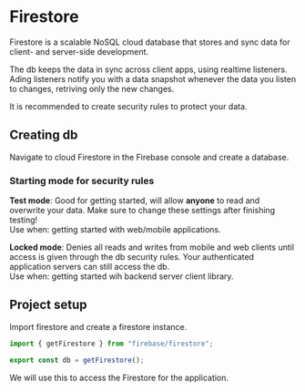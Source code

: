 # Firestore

Firestore is a scalable NoSQL cloud database that stores and sync data for client- and server-side development.

The db keeps the data in sync across client apps, using realtime listeners. Ading listeners notify you with a data snapshot whenever the data you listen to changes, retriving only the new changes.

It is recommended to create security rules to protect your data.

## Creating db

Navigate to cloud Firestore in the Firebase console and create a database.


### Starting mode for security rules

**Test mode**: Good for getting started, will allow **anyone** to read and overwrite your data. Make sure to change these settings after finishing testing!\
Use when: getting started with web/mobile applications.

**Locked mode**: Denies all reads and writes from mobile and web clients until access is given through the db security rules. Your authenticated application servers can still access the db.\
Use when: getting started wih backend server client library.

## Project setup

Import firestore and create a firestore instance.

```js
import { getFirestore } from "firebase/firestore";

export const db = getFirestore();
```

We will use this to access the Firestore for the application.